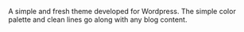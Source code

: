 A simple and fresh theme developed for Wordpress. The simple color palette and clean lines
go along with any blog content.
